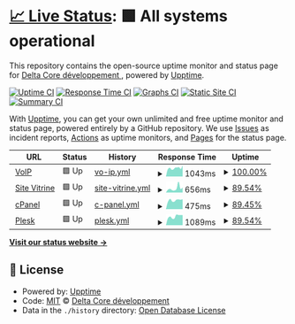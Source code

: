 # [📈 Live Status](https://status.delta-core.fr): <!--live status--> **🟩 All systems operational**

This repository contains the open-source uptime monitor and status page for [Delta Core développement ](https://delta-core.fr), powered by [Upptime](https://github.com/upptime/upptime).

[![Uptime CI](https://github.com/Delta-Core/status/workflows/Uptime%20CI/badge.svg)](https://github.com/Delta-Core/status/actions?query=workflow%3A%22Uptime+CI%22)
[![Response Time CI](https://github.com/Delta-Core/status/workflows/Response%20Time%20CI/badge.svg)](https://github.com/Delta-Core/status/actions?query=workflow%3A%22Response+Time+CI%22)
[![Graphs CI](https://github.com/Delta-Core/status/workflows/Graphs%20CI/badge.svg)](https://github.com/Delta-Core/status/actions?query=workflow%3A%22Graphs+CI%22)
[![Static Site CI](https://github.com/Delta-Core/status/workflows/Static%20Site%20CI/badge.svg)](https://github.com/Delta-Core/status/actions?query=workflow%3A%22Static+Site+CI%22)
[![Summary CI](https://github.com/Delta-Core/status/workflows/Summary%20CI/badge.svg)](https://github.com/Delta-Core/status/actions?query=workflow%3A%22Summary+CI%22)

With [Upptime](https://upptime.js.org), you can get your own unlimited and free uptime monitor and status page, powered entirely by a GitHub repository. We use [Issues](https://github.com/Delta-Core/status/issues) as incident reports, [Actions](https://github.com/Delta-Core/status/actions) as uptime monitors, and [Pages](https://status.delta-core.fr) for the status page.

<!--start: status pages-->
<!-- This summary is generated by Upptime (https://github.com/upptime/upptime) -->
<!-- Do not edit this manually, your changes will be overwritten -->
<!-- prettier-ignore -->
| URL | Status | History | Response Time | Uptime |
| --- | ------ | ------- | ------------- | ------ |
| <img alt="" src="https://icons.duckduckgo.com/ip3/null.ico" height="13"> [VoIP](voip.delta-core.app) | 🟩 Up | [vo-ip.yml](https://github.com/Delta-Core/status/commits/HEAD/history/vo-ip.yml) | <details><summary><img alt="Response time graph" src="./graphs/vo-ip/response-time-week.png" height="20"> 1043ms</summary><br><a href="https://status.delta-core.fr/history/vo-ip"><img alt="Response time 1450" src="https://img.shields.io/endpoint?url=https%3A%2F%2Fraw.githubusercontent.com%2FDelta-Core%2Fstatus%2FHEAD%2Fapi%2Fvo-ip%2Fresponse-time.json"></a><br><a href="https://status.delta-core.fr/history/vo-ip"><img alt="24-hour response time 1157" src="https://img.shields.io/endpoint?url=https%3A%2F%2Fraw.githubusercontent.com%2FDelta-Core%2Fstatus%2FHEAD%2Fapi%2Fvo-ip%2Fresponse-time-day.json"></a><br><a href="https://status.delta-core.fr/history/vo-ip"><img alt="7-day response time 1043" src="https://img.shields.io/endpoint?url=https%3A%2F%2Fraw.githubusercontent.com%2FDelta-Core%2Fstatus%2FHEAD%2Fapi%2Fvo-ip%2Fresponse-time-week.json"></a><br><a href="https://status.delta-core.fr/history/vo-ip"><img alt="30-day response time 1093" src="https://img.shields.io/endpoint?url=https%3A%2F%2Fraw.githubusercontent.com%2FDelta-Core%2Fstatus%2FHEAD%2Fapi%2Fvo-ip%2Fresponse-time-month.json"></a><br><a href="https://status.delta-core.fr/history/vo-ip"><img alt="1-year response time 1450" src="https://img.shields.io/endpoint?url=https%3A%2F%2Fraw.githubusercontent.com%2FDelta-Core%2Fstatus%2FHEAD%2Fapi%2Fvo-ip%2Fresponse-time-year.json"></a></details> | <details><summary><a href="https://status.delta-core.fr/history/vo-ip">100.00%</a></summary><a href="https://status.delta-core.fr/history/vo-ip"><img alt="All-time uptime 96.90%" src="https://img.shields.io/endpoint?url=https%3A%2F%2Fraw.githubusercontent.com%2FDelta-Core%2Fstatus%2FHEAD%2Fapi%2Fvo-ip%2Fuptime.json"></a><br><a href="https://status.delta-core.fr/history/vo-ip"><img alt="24-hour uptime 100.00%" src="https://img.shields.io/endpoint?url=https%3A%2F%2Fraw.githubusercontent.com%2FDelta-Core%2Fstatus%2FHEAD%2Fapi%2Fvo-ip%2Fuptime-day.json"></a><br><a href="https://status.delta-core.fr/history/vo-ip"><img alt="7-day uptime 100.00%" src="https://img.shields.io/endpoint?url=https%3A%2F%2Fraw.githubusercontent.com%2FDelta-Core%2Fstatus%2FHEAD%2Fapi%2Fvo-ip%2Fuptime-week.json"></a><br><a href="https://status.delta-core.fr/history/vo-ip"><img alt="30-day uptime 96.86%" src="https://img.shields.io/endpoint?url=https%3A%2F%2Fraw.githubusercontent.com%2FDelta-Core%2Fstatus%2FHEAD%2Fapi%2Fvo-ip%2Fuptime-month.json"></a><br><a href="https://status.delta-core.fr/history/vo-ip"><img alt="1-year uptime 96.90%" src="https://img.shields.io/endpoint?url=https%3A%2F%2Fraw.githubusercontent.com%2FDelta-Core%2Fstatus%2FHEAD%2Fapi%2Fvo-ip%2Fuptime-year.json"></a></details>
| <img alt="" src="https://icons.duckduckgo.com/ip3/delta-core.fr.ico" height="13"> [Site Vitrine](https://delta-core.fr) | 🟩 Up | [site-vitrine.yml](https://github.com/Delta-Core/status/commits/HEAD/history/site-vitrine.yml) | <details><summary><img alt="Response time graph" src="./graphs/site-vitrine/response-time-week.png" height="20"> 656ms</summary><br><a href="https://status.delta-core.fr/history/site-vitrine"><img alt="Response time 1563" src="https://img.shields.io/endpoint?url=https%3A%2F%2Fraw.githubusercontent.com%2FDelta-Core%2Fstatus%2FHEAD%2Fapi%2Fsite-vitrine%2Fresponse-time.json"></a><br><a href="https://status.delta-core.fr/history/site-vitrine"><img alt="24-hour response time 782" src="https://img.shields.io/endpoint?url=https%3A%2F%2Fraw.githubusercontent.com%2FDelta-Core%2Fstatus%2FHEAD%2Fapi%2Fsite-vitrine%2Fresponse-time-day.json"></a><br><a href="https://status.delta-core.fr/history/site-vitrine"><img alt="7-day response time 656" src="https://img.shields.io/endpoint?url=https%3A%2F%2Fraw.githubusercontent.com%2FDelta-Core%2Fstatus%2FHEAD%2Fapi%2Fsite-vitrine%2Fresponse-time-week.json"></a><br><a href="https://status.delta-core.fr/history/site-vitrine"><img alt="30-day response time 966" src="https://img.shields.io/endpoint?url=https%3A%2F%2Fraw.githubusercontent.com%2FDelta-Core%2Fstatus%2FHEAD%2Fapi%2Fsite-vitrine%2Fresponse-time-month.json"></a><br><a href="https://status.delta-core.fr/history/site-vitrine"><img alt="1-year response time 1563" src="https://img.shields.io/endpoint?url=https%3A%2F%2Fraw.githubusercontent.com%2FDelta-Core%2Fstatus%2FHEAD%2Fapi%2Fsite-vitrine%2Fresponse-time-year.json"></a></details> | <details><summary><a href="https://status.delta-core.fr/history/site-vitrine">89.54%</a></summary><a href="https://status.delta-core.fr/history/site-vitrine"><img alt="All-time uptime 96.22%" src="https://img.shields.io/endpoint?url=https%3A%2F%2Fraw.githubusercontent.com%2FDelta-Core%2Fstatus%2FHEAD%2Fapi%2Fsite-vitrine%2Fuptime.json"></a><br><a href="https://status.delta-core.fr/history/site-vitrine"><img alt="24-hour uptime 100.00%" src="https://img.shields.io/endpoint?url=https%3A%2F%2Fraw.githubusercontent.com%2FDelta-Core%2Fstatus%2FHEAD%2Fapi%2Fsite-vitrine%2Fuptime-day.json"></a><br><a href="https://status.delta-core.fr/history/site-vitrine"><img alt="7-day uptime 89.54%" src="https://img.shields.io/endpoint?url=https%3A%2F%2Fraw.githubusercontent.com%2FDelta-Core%2Fstatus%2FHEAD%2Fapi%2Fsite-vitrine%2Fuptime-week.json"></a><br><a href="https://status.delta-core.fr/history/site-vitrine"><img alt="30-day uptime 94.99%" src="https://img.shields.io/endpoint?url=https%3A%2F%2Fraw.githubusercontent.com%2FDelta-Core%2Fstatus%2FHEAD%2Fapi%2Fsite-vitrine%2Fuptime-month.json"></a><br><a href="https://status.delta-core.fr/history/site-vitrine"><img alt="1-year uptime 96.22%" src="https://img.shields.io/endpoint?url=https%3A%2F%2Fraw.githubusercontent.com%2FDelta-Core%2Fstatus%2FHEAD%2Fapi%2Fsite-vitrine%2Fuptime-year.json"></a></details>
| <img alt="" src="https://icons.duckduckgo.com/ip3/charlie.delta-core.fr.ico" height="13"> [cPanel](https://charlie.delta-core.fr) | 🟩 Up | [c-panel.yml](https://github.com/Delta-Core/status/commits/HEAD/history/c-panel.yml) | <details><summary><img alt="Response time graph" src="./graphs/c-panel/response-time-week.png" height="20"> 475ms</summary><br><a href="https://status.delta-core.fr/history/c-panel"><img alt="Response time 708" src="https://img.shields.io/endpoint?url=https%3A%2F%2Fraw.githubusercontent.com%2FDelta-Core%2Fstatus%2FHEAD%2Fapi%2Fc-panel%2Fresponse-time.json"></a><br><a href="https://status.delta-core.fr/history/c-panel"><img alt="24-hour response time 529" src="https://img.shields.io/endpoint?url=https%3A%2F%2Fraw.githubusercontent.com%2FDelta-Core%2Fstatus%2FHEAD%2Fapi%2Fc-panel%2Fresponse-time-day.json"></a><br><a href="https://status.delta-core.fr/history/c-panel"><img alt="7-day response time 475" src="https://img.shields.io/endpoint?url=https%3A%2F%2Fraw.githubusercontent.com%2FDelta-Core%2Fstatus%2FHEAD%2Fapi%2Fc-panel%2Fresponse-time-week.json"></a><br><a href="https://status.delta-core.fr/history/c-panel"><img alt="30-day response time 576" src="https://img.shields.io/endpoint?url=https%3A%2F%2Fraw.githubusercontent.com%2FDelta-Core%2Fstatus%2FHEAD%2Fapi%2Fc-panel%2Fresponse-time-month.json"></a><br><a href="https://status.delta-core.fr/history/c-panel"><img alt="1-year response time 708" src="https://img.shields.io/endpoint?url=https%3A%2F%2Fraw.githubusercontent.com%2FDelta-Core%2Fstatus%2FHEAD%2Fapi%2Fc-panel%2Fresponse-time-year.json"></a></details> | <details><summary><a href="https://status.delta-core.fr/history/c-panel">89.45%</a></summary><a href="https://status.delta-core.fr/history/c-panel"><img alt="All-time uptime 96.01%" src="https://img.shields.io/endpoint?url=https%3A%2F%2Fraw.githubusercontent.com%2FDelta-Core%2Fstatus%2FHEAD%2Fapi%2Fc-panel%2Fuptime.json"></a><br><a href="https://status.delta-core.fr/history/c-panel"><img alt="24-hour uptime 100.00%" src="https://img.shields.io/endpoint?url=https%3A%2F%2Fraw.githubusercontent.com%2FDelta-Core%2Fstatus%2FHEAD%2Fapi%2Fc-panel%2Fuptime-day.json"></a><br><a href="https://status.delta-core.fr/history/c-panel"><img alt="7-day uptime 89.45%" src="https://img.shields.io/endpoint?url=https%3A%2F%2Fraw.githubusercontent.com%2FDelta-Core%2Fstatus%2FHEAD%2Fapi%2Fc-panel%2Fuptime-week.json"></a><br><a href="https://status.delta-core.fr/history/c-panel"><img alt="30-day uptime 94.53%" src="https://img.shields.io/endpoint?url=https%3A%2F%2Fraw.githubusercontent.com%2FDelta-Core%2Fstatus%2FHEAD%2Fapi%2Fc-panel%2Fuptime-month.json"></a><br><a href="https://status.delta-core.fr/history/c-panel"><img alt="1-year uptime 96.01%" src="https://img.shields.io/endpoint?url=https%3A%2F%2Fraw.githubusercontent.com%2FDelta-Core%2Fstatus%2FHEAD%2Fapi%2Fc-panel%2Fuptime-year.json"></a></details>
| <img alt="" src="https://icons.duckduckgo.com/ip3/romain.delta-core.fr.ico" height="13"> [Plesk](https://romain.delta-core.fr) | 🟩 Up | [plesk.yml](https://github.com/Delta-Core/status/commits/HEAD/history/plesk.yml) | <details><summary><img alt="Response time graph" src="./graphs/plesk/response-time-week.png" height="20"> 1089ms</summary><br><a href="https://status.delta-core.fr/history/plesk"><img alt="Response time 2304" src="https://img.shields.io/endpoint?url=https%3A%2F%2Fraw.githubusercontent.com%2FDelta-Core%2Fstatus%2FHEAD%2Fapi%2Fplesk%2Fresponse-time.json"></a><br><a href="https://status.delta-core.fr/history/plesk"><img alt="24-hour response time 1265" src="https://img.shields.io/endpoint?url=https%3A%2F%2Fraw.githubusercontent.com%2FDelta-Core%2Fstatus%2FHEAD%2Fapi%2Fplesk%2Fresponse-time-day.json"></a><br><a href="https://status.delta-core.fr/history/plesk"><img alt="7-day response time 1089" src="https://img.shields.io/endpoint?url=https%3A%2F%2Fraw.githubusercontent.com%2FDelta-Core%2Fstatus%2FHEAD%2Fapi%2Fplesk%2Fresponse-time-week.json"></a><br><a href="https://status.delta-core.fr/history/plesk"><img alt="30-day response time 1682" src="https://img.shields.io/endpoint?url=https%3A%2F%2Fraw.githubusercontent.com%2FDelta-Core%2Fstatus%2FHEAD%2Fapi%2Fplesk%2Fresponse-time-month.json"></a><br><a href="https://status.delta-core.fr/history/plesk"><img alt="1-year response time 2304" src="https://img.shields.io/endpoint?url=https%3A%2F%2Fraw.githubusercontent.com%2FDelta-Core%2Fstatus%2FHEAD%2Fapi%2Fplesk%2Fresponse-time-year.json"></a></details> | <details><summary><a href="https://status.delta-core.fr/history/plesk">89.54%</a></summary><a href="https://status.delta-core.fr/history/plesk"><img alt="All-time uptime 96.02%" src="https://img.shields.io/endpoint?url=https%3A%2F%2Fraw.githubusercontent.com%2FDelta-Core%2Fstatus%2FHEAD%2Fapi%2Fplesk%2Fuptime.json"></a><br><a href="https://status.delta-core.fr/history/plesk"><img alt="24-hour uptime 100.00%" src="https://img.shields.io/endpoint?url=https%3A%2F%2Fraw.githubusercontent.com%2FDelta-Core%2Fstatus%2FHEAD%2Fapi%2Fplesk%2Fuptime-day.json"></a><br><a href="https://status.delta-core.fr/history/plesk"><img alt="7-day uptime 89.54%" src="https://img.shields.io/endpoint?url=https%3A%2F%2Fraw.githubusercontent.com%2FDelta-Core%2Fstatus%2FHEAD%2Fapi%2Fplesk%2Fuptime-week.json"></a><br><a href="https://status.delta-core.fr/history/plesk"><img alt="30-day uptime 94.56%" src="https://img.shields.io/endpoint?url=https%3A%2F%2Fraw.githubusercontent.com%2FDelta-Core%2Fstatus%2FHEAD%2Fapi%2Fplesk%2Fuptime-month.json"></a><br><a href="https://status.delta-core.fr/history/plesk"><img alt="1-year uptime 96.02%" src="https://img.shields.io/endpoint?url=https%3A%2F%2Fraw.githubusercontent.com%2FDelta-Core%2Fstatus%2FHEAD%2Fapi%2Fplesk%2Fuptime-year.json"></a></details>

<!--end: status pages-->

[**Visit our status website →**](https://status.delta-core.fr)

## 📄 License

- Powered by: [Upptime](https://github.com/upptime/upptime)
- Code: [MIT](./LICENSE) © [Delta Core développement ](https://delta-core.fr)
- Data in the `./history` directory: [Open Database License](https://opendatacommons.org/licenses/odbl/1-0/)
